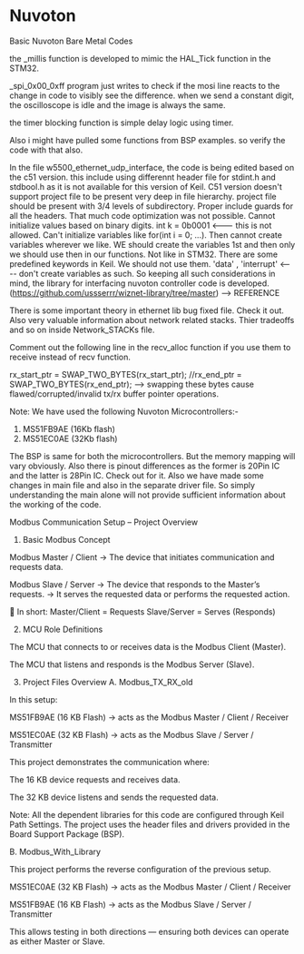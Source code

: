 # Nuvoton
Basic Nuvoton Bare Metal Codes

the _millis function is developed to mimic the HAL_Tick function in the STM32.

_spi_0x00_0xff program just writes to check if the mosi line reacts to the change in code to visibly see the difference. when we send a constant digit, the oscilloscope is idle and the image is always the same.

the timer blocking function is simple delay logic using timer.

Also i might have pulled some functions from BSP examples. so verify the code with that also.

In the file w5500_ethernet_udp_interface, the code is being edited based on the c51 version. this include using differennt header file for stdint.h and stdbool.h as it is not available for this version of Keil.  C51 version doesn't support project file to be present very deep in file hierarchy. project file should be present with 3/4 levels of subdirectory. Proper include guards for all the headers. That much code optimization was not possible. Cannot initialize values based on binary digits. int k = 0b0001  <--- this is not allowed. Can't initialize variables like for(int i = 0; ...). Then cannot create variables wherever we like. WE should create the variables 1st and then only we should use then in our functions. Not like in STM32. There are some predefined keywords in Keil. We should not use them. 'data' , 'interrupt'  <---- don't create variables as such. So keeping all such considerations in mind, the library for interfacing nuvoton controller code is developed. (https://github.com/ussserrr/wiznet-library/tree/master) --> REFERENCE


There is some important theory in ethernet lib bug fixed file. Check it out. Also very valuable information about network related stacks. Thier tradeoffs and so on inside Network_STACKs file.

Comment out the following line in the recv_alloc function if you use them to receive instead of recv function.

  rx_start_ptr = SWAP_TWO_BYTES(rx_start_ptr);
    //rx_end_ptr = SWAP_TWO_BYTES(rx_end_ptr);  --> swapping these bytes cause flawed/corrupted/invalid tx/rx buffer pointer operations.

Note:
We have used the following Nuvoton Microcontrollers:-
1. MS51FB9AE (16Kb flash)
2. MS51EC0AE (32Kb flash)

The BSP is same for both the microcontrollers. But the memory mapping will vary obviously. Also there is pinout differences as the former is 20Pin IC and the latter is 28Pin IC. Check out for it. Also we have made some changes in main file and also in the separate driver file. So simply understanding the main alone will not provide sufficient information about the working of the code.


Modbus Communication Setup – Project Overview
1. Basic Modbus Concept

Modbus Master / Client
→ The device that initiates communication and requests data.

Modbus Slave / Server
→ The device that responds to the Master’s requests.
→ It serves the requested data or performs the requested action.

🔹 In short:
Master/Client = Requests
Slave/Server = Serves (Responds)

2. MCU Role Definitions

The MCU that connects to or receives data is the Modbus Client (Master).

The MCU that listens and responds is the Modbus Server (Slave).

3. Project Files Overview
A. Modbus_TX_RX_old

In this setup:

MS51FB9AE (16 KB Flash) → acts as the Modbus Master / Client / Receiver

MS51EC0AE (32 KB Flash) → acts as the Modbus Slave / Server / Transmitter

This project demonstrates the communication where:

The 16 KB device requests and receives data.

The 32 KB device listens and sends the requested data.

Note:
All the dependent libraries for this code are configured through Keil Path Settings.
The project uses the header files and drivers provided in the Board Support Package (BSP).

B. Modbus_With_Library

This project performs the reverse configuration of the previous setup.

MS51EC0AE (32 KB Flash) → acts as the Modbus Master / Client / Receiver

MS51FB9AE (16 KB Flash) → acts as the Modbus Slave / Server / Transmitter

This allows testing in both directions — ensuring both devices can operate as either Master or Slave.

